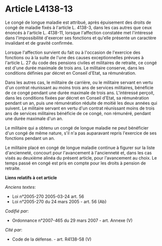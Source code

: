 # Article L4138-13

Le congé de longue maladie est attribué, après épuisement des droits de congé de maladie fixés à l'article L. 4138-3, dans
les cas autres que ceux énoncés à l'article L. 4138-11, lorsque l'affection constatée met l'intéressé dans l'impossibilité
d'exercer ses fonctions et qu'elle présente un caractère invalidant et de gravité confirmée.

Lorsque l'affection survient du fait ou à l'occasion de l'exercice des fonctions ou à la suite de l'une des causes
exceptionnelles prévues à l'article L. 27 du code des pensions civiles et militaires de retraite, ce congé est d'une durée
maximale de trois ans. Le militaire conserve, dans les conditions définies par décret en Conseil d'Etat, sa rémunération.

Dans les autres cas, le militaire de carrière, ou le militaire servant en vertu d'un contrat réunissant au moins trois ans de
services militaires, bénéficie de ce congé pendant une durée maximale de trois ans. L'intéressé perçoit, dans les conditions
fixées par décret en Conseil d'Etat, sa rémunération pendant un an, puis une rémunération réduite de moitié les deux années
qui suivent. Le militaire servant en vertu d'un contrat réunissant moins de trois ans de services militaires bénéficie de ce
congé, non rémunéré, pendant une durée maximale d'un an.

Le militaire qui a obtenu un congé de longue maladie ne peut bénéficier d'un congé de même nature, s'il n'a pas auparavant
repris l'exercice de ses fonctions pendant un an.

Le militaire placé en congé de longue maladie continue à figurer sur la liste d'ancienneté, concourt pour l'avancement à
l'ancienneté et, dans les cas visés au deuxième alinéa du présent article, pour l'avancement au choix. Le temps passé en
congé est pris en compte pour les droits à pension de retraite.

**Liens relatifs à cet article**

_Anciens textes_:

  - Loi n°2005-270 2005-03-24 art. 56
  - Loi n°2005-270 du 24 mars 2005 - art. 56 (Ab)

_Codifié par_:

  - Ordonnance n°2007-465 du 29 mars 2007 - art. Annexe (V)

_Cité par_:

  - Code de la défense. - art. R4138-58 (V)
